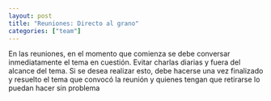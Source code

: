 ```yaml
---
layout: post
title: "Reuniones: Directo al grano"
categories: ["team"]
---
```


En las reuniones, en el momento que comienza se debe conversar inmediatamente el tema en cuestión.<!--more--> Evitar charlas diarias y fuera del alcance del tema. Si se desea realizar esto, debe hacerse una vez finalizado y resuelto el tema que convocó la reunión y quienes tengan que retirarse lo puedan hacer sin problema
